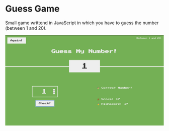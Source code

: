 # Guess Game

Small game writtend in JavaScript in which you have to guess the number (between 1 and 20).

![Game](./assets/game.png)
